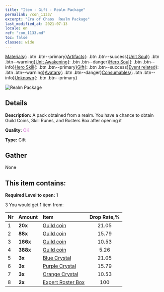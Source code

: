 ```yaml
---
title: "Item - Gift - Realm Package"
permalink: /con_1133/
excerpt: "Era of Chaos  Realm Package"
last_modified_at: 2021-07-13
locale: en
ref: "con_1133.md"
toc: false
classes: wide
---
```

 [Materials](/Items/){: .btn .btn--primary}[Artifacts](/Items/Artifacts/){: .btn .btn--success}[Unit Soul](/Items/UnitSoul/){: .btn .btn--warning}[Unit Awakening](/Items/UnitAwakening/){: .btn .btn--danger}[Hero Soul](/Items/HeroSoul/){: .btn .btn--info}[Hero Skill](/Items/HeroSkill/){: .btn .btn--primary}[Gift](/Items/Gift/){: .btn .btn--success}[Event related](/Items/Events/){: .btn .btn--warning}[Avatars](/Items/Avatars/){: .btn .btn--danger}[Consumables](/Items/Consumables/){: .btn .btn--info}[Unknown](/Items/Unknown/){: .btn .btn--primary}

 ![Realm Package](/images/t/i_907003.png)

## Details
 **Description:** A pack obtained from a realm. You have a chance to obtain Guild Coins, Skill Runes, and Rosters Box after opening it

 **Quality:** <span style="color: #DA70D6">OK</span>

 **Type:** Gift

## Gather

  None

## This item contains:

 **Required Level to open:** 1

 3 You would get **1** item  from:

  | Nr | Amount |     Item    | Drop Rate,% |
  |:---|:-------|:------------|:---------:|
  | 1 |  **20x** | [Guild coin](/Items/con_896/) | 21.05 | 
  | 2 |  **88x** | [Guild coin](/Items/con_896/) | 15.79 | 
  | 3 |  **166x** | [Guild coin](/Items/con_896/) | 10.53 | 
  | 4 |  **388x** | [Guild coin](/Items/con_896/) | 5.26 | 
  | 5 |  **3x** | [Blue Crystal](/Items/con_716/) | 21.05 | 
  | 6 |  **3x** | [Purple Crystal](/Items/con_720/) | 15.79 | 
  | 7 |  **3x** | [Orange Crystal](/Items/con_730/) | 10.53 | 
  | 8 |  **2x** | [Expert Roster Box](/Items/con_760/) | 100 | 
